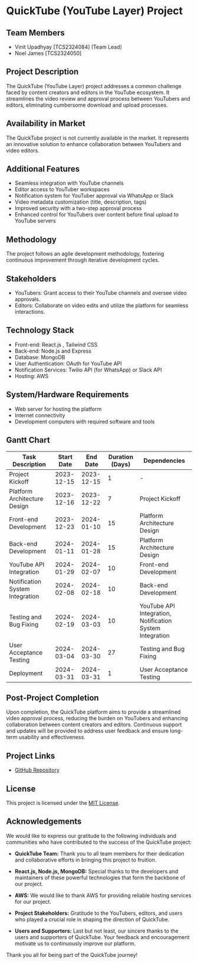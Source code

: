 
# QuickTube (YouTube Layer) Project

## Team Members

- Vinit Upadhyay [TCS2324084] (Team Lead)
- Noel James [TCS2324050]

## Project Description

The QuickTube (YouTube Layer) project addresses a common challenge faced by content creators and editors in the YouTube ecosystem. It streamlines the video review and approval process between YouTubers and editors, eliminating cumbersome download and upload processes.

## Availability in Market

The QuickTube project is not currently available in the market. It represents an innovative solution to enhance collaboration between YouTubers and video editors.

## Additional Features

- Seamless integration with YouTube channels
- Editor access to YouTuber workspaces
- Notification system for YouTuber approval via WhatsApp or Slack
- Video metadata customization (title, description, tags)
- Improved security with a two-step approval process
- Enhanced control for YouTubers over content before final upload to YouTube servers

## Methodology

The project follows an agile development methodology, fostering continuous improvement through iterative development cycles.

## Stakeholders

- YouTubers: Grant access to their YouTube channels and oversee video approvals.
- Editors: Collaborate on video edits and utilize the platform for seamless interactions.

## Technology Stack

- Front-end: React.js , Tailwind CSS
- Back-end: Node.js and Express
- Database: MongoDB
- User Authentication: OAuth for YouTube API
- Notification Services: Twilio API (for WhatsApp) or Slack API
- Hosting: AWS

## System/Hardware Requirements

- Web server for hosting the platform
- Internet connectivity
- Development computers with required software and tools

## Gantt Chart

| Task Description | Start Date | End Date | Duration (Days) | Dependencies |
| --- | --- | --- | --- | --- |
| Project Kickoff | 2023-12-15 | 2023-12-15 | 1 | - |
| Platform Architecture Design | 2023-12-16 | 2023-12-22 | 7 | Project Kickoff |
| Front-end Development | 2023-12-23 | 2024-01-10 | 15 | Platform Architecture Design |
| Back-end Development | 2024-01-11 | 2024-01-28 | 15 | Platform Architecture Design |
| YouTube API Integration | 2024-01-29 | 2024-02-07 | 10 | Front-end Development |
| Notification System Integration | 2024-02-08 | 2024-02-18 | 10 | Back-end Development |
| Testing and Bug Fixing | 2024-02-19 | 2024-03-03 | 10 | YouTube API Integration, Notification System Integration |
| User Acceptance Testing | 2024-03-04 | 2024-03-30 | 27 | Testing and Bug Fixing |
| Deployment | 2024-03-31 | 2024-03-31 | 1 | User Acceptance Testing |

## Post-Project Completion

Upon completion, the QuickTube platform aims to provide a streamlined video approval process, reducing the burden on YouTubers and enhancing collaboration between content creators and editors. Continuous support and updates will be provided to address user feedback and ensure long-term usability and effectiveness.

## Project Links

- [GitHub Repository](https://github.com/vinit84/Quicktube)

## License

This project is licensed under the [MIT License](LICENSE).

## Acknowledgements

We would like to express our gratitude to the following individuals and communities who have contributed to the success of the QuickTube project:

- **QuickTube Team:** Thank you to all team members for their dedication and collaborative efforts in bringing this project to fruition.

- **React.js, Node.js, MongoDB:** Special thanks to the developers and maintainers of these powerful technologies that form the backbone of our project.

- **AWS:** We would like to thank AWS for providing reliable hosting services for our project.

- **Project Stakeholders:** Gratitude to the YouTubers, editors, and users who played a crucial role in shaping the direction of QuickTube.

- **Users and Supporters:** Last but not least, our sincere thanks to the users and supporters of QuickTube. Your feedback and encouragement motivate us to continuously improve our platform.

Thank you all for being part of the QuickTube journey!

